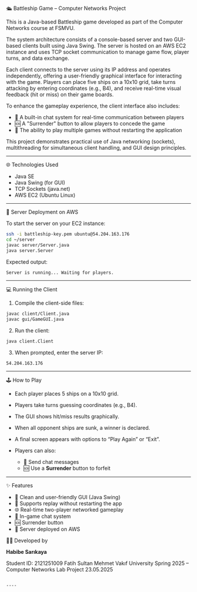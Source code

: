 
🛳️ Battleship Game – Computer Networks Project

This is a Java-based Battleship game developed as part of the Computer Networks course at FSMVU.

The system architecture consists of a console-based server and two GUI-based clients built using Java Swing.
The server is hosted on an AWS EC2 instance and uses TCP socket communication to manage game flow, player turns, and data exchange.

Each client connects to the server using its IP address and operates independently, offering a user-friendly graphical interface for interacting with the game.
Players can place five ships on a 10x10 grid, take turns attacking by entering coordinates (e.g., B4), and receive real-time visual feedback (hit or miss) on their game boards.

To enhance the gameplay experience, the client interface also includes:
- 💬 A built-in chat system for real-time communication between players
- 🆘 A "Surrender" button to allow players to concede the game
- 🔁 The ability to play multiple games without restarting the application

This project demonstrates practical use of Java networking (sockets), multithreading for simultaneous client handling, and GUI design principles.


---

🌐 Technologies Used

- Java SE
- Java Swing (for GUI)
- TCP Sockets (java.net)
- AWS EC2 (Ubuntu Linux)

---

📡 Server Deployment on AWS

To start the server on your EC2 instance:

```bash
ssh -i battleship-key.pem ubuntu@54.204.163.176
cd ~/server
javac server/Server.java
java server.Server
````

Expected output:

```bash
Server is running... Waiting for players.
```

---

💻 Running the Client

1. Compile the client-side files:

```bash
javac client/Client.java
javac gui/GameGUI.java
```

2. Run the client:

```bash
java client.Client
```

3. When prompted, enter the server IP:

```
54.204.163.176
```

---

🕹️ How to Play

* Each player places 5 ships on a 10x10 grid.
* Players take turns guessing coordinates (e.g., B4).
* The GUI shows hit/miss results graphically.
* When all opponent ships are sunk, a winner is declared.
* A final screen appears with options to “Play Again” or “Exit”.
* Players can also:

  * 💬 Send chat messages
  * 🆘 Use a **Surrender** button to forfeit

---

✨ Features

* 🎨 Clean and user-friendly GUI (Java Swing)
* 🔁 Supports replay without restarting the app
* 🌐 Real-time two-player networked gameplay
* 💬 In-game chat system
* 🆘 Surrender button
* 📡 Server deployed on AWS


 👩‍💻 Developed by

**Habibe Sarıkaya**

Student ID: 2121251009
Fatih Sultan Mehmet Vakıf University
Spring 2025 – Computer Networks Lab Project
23.05.2025
````

----
